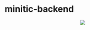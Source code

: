 # minitic-backend
 
 <p align="center">
  <img src="https://betabeers.com/static/uploads/blog/20170420_React_logo_wordmark.png"> 
</p>  
